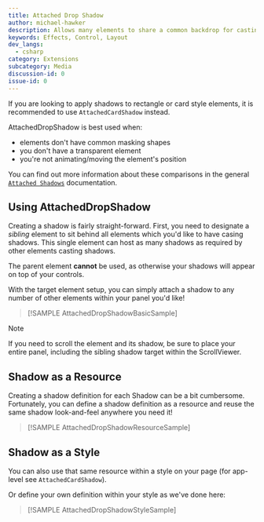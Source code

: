```yaml
---
title: Attached Drop Shadow
author: michael-hawker
description: Allows many elements to share a common backdrop for casting shadows.
keywords: Effects, Control, Layout
dev_langs:
  - csharp
category: Extensions
subcategory: Media
discussion-id: 0
issue-id: 0
---
```


If you are looking to apply shadows to rectangle or card style elements, it is recommended to use `AttachedCardShadow` instead.

AttachedDropShadow is best used when:

- elements don't have common masking shapes
- you don't have a transparent element
- you're not animating/moving the element's position

You can find out more information about these comparisons in the general [`Attached Shadows`](AttachedShadows.md) documentation.

## Using AttachedDropShadow

Creating a shadow is fairly straight-forward. First, you need to designate a _sibling_ element to sit behind all elements
which you'd like to have casing shadows. This single element can host as many shadows as required by other elements casting shadows.

The parent element **cannot** be used, as otherwise your shadows will appear on top of your controls.

With the target element setup, you can simply attach a shadow to any number of other elements within your panel you'd like!

> [!SAMPLE AttachedDropShadowBasicSample]

> [!NOTE]
> If you need to scroll the element and its shadow, be sure to place your entire panel, including the sibling shadow target within the
ScrollViewer.

## Shadow as a Resource

Creating a shadow definition for each Shadow can be a bit cumbersome. Fortunately, you can define a shadow definition as a resource
and reuse the same shadow look-and-feel anywhere you need it!

> [!SAMPLE AttachedDropShadowResourceSample]

## Shadow as a Style

You can also use that same resource within a style on your page (for app-level see `AttachedCardShadow`).

Or define your own definition within your style as we've done here:

> [!SAMPLE AttachedDropShadowStyleSample]

